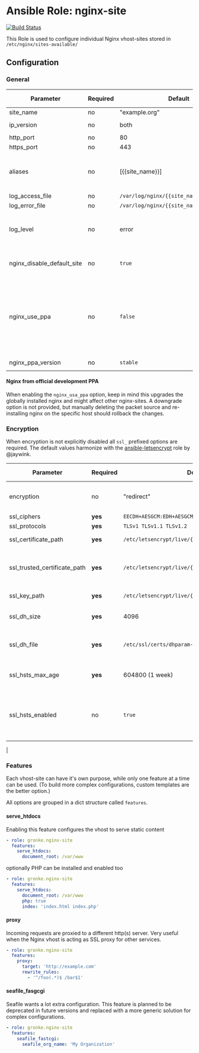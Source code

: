 Ansible Role: nginx-site
========================

[![Build Status](https://travis-ci.org/gronke/ansible-nginx-site.svg?branch=add-travis-tests)](https://travis-ci.org/gronke/ansible-nginx-site)

This Role is used to configure individual Nginx vhost-sites stored in `/etc/nginx/sites-available/`

## Configuration

### General

| Parameter       | Required   | Default         | Options / Comment                                         |
| --------------- | ---------- | --------------- | --------------------------------------------------------- |
| site_name       | no         | "example.org"   |                                                           |
| ip_version      | no         | both            | `both`, `IPv4`, `IPv6`                                    |
| http_port       | no         | 80              | 0 - 65535                                                 |
| https_port      | no         | 443             | 0 - 65535                                                 |
| aliases         | no         | [{{site_name}}] | List of strings with domain names (Wildcard `*`)          |
| log_access_file | no         | `/var/log/nginx/{{site_name}}_access.log` |                                 |
| log_error_file  | no         | `/var/log/nginx/{{site_name}}_error.log` |                                  |
| log_level       | no         | error   | `debug`, `info`, `notice`, `warn`, `error`, `crit`, `alert`, or `emerg` |
| nginx_disable_default_site | no | `true`       | `true` disables the default nginx vhost                   |
| nginx_use_ppa   | no       | `false`        |  **Debian-based systems only** If true, the official nginx development packet sources will be used.          |
| nginx_ppa_version | no       | `stable`        |  `stable` or `develop`                                    |

#### Nginx from official development PPA

When enabling the `nginx_usa_ppa` option, keep in mind this upgrades the globally installed nginx and might affect other nginx-sites. A downgrade option is not provided, but manually deleting the packet source and re-installing nginx on the specific host should rollback the changes.

### Encryption

When encryption is not explicitly disabled all `ssl_` prefixed options are required. The default values harmonize with the [ansible-letsencrypt](https://github.com/jaywink/ansible-letsencrypt) role by @jaywink.


| Parameter                    | Required  | Default         | Options / Comment                                         |
| ---------------------------- | --------- | --------------- | --------------------------------------------------------- |
| encryption                   | no        | "redirect"      | `force`, `redirect`, `optional`, `off`                    |
| ssl_ciphers                  | **yes**   | `EECDH+AESGCM:EDH+AESGCM:AES256+EECDH:AES256+EDH` | [[see](https://raymii.org/s/tutorials/Strong_SSL_Security_On_nginx.html#The_Cipher_Suite)] |
| ssl_protocols                | **yes**   | `TLSv1 TLSv1.1 TLSv1.2` | [[see](https://raymii.org/s/tutorials/Strong_SSL_Security_On_nginx.html#SSLv2_and_SSLv3)] |
| ssl_certificate_path         | **yes**   | `/etc/letsencrypt/live/{{site_name}}/fullchain.pem` | defaults to LetsEncrypt |
| ssl_trusted_certificate_path | **yes**   | `/etc/letsencrypt/live/{{site_name}}/fullchain.pem` | defaults to LetsEncrypt, needed for [OCSP Stapling](https://raymii.org/s/tutorials/Strong_SSL_Security_On_nginx.html#OCSP_Stapling) |
| ssl_key_path                 | **yes**   | `/etc/letsencrypt/live/{{site_name}}/privkey.pem` | defaults to LetsEncrypt |
| ssl_dh_size                  | **yes**   | 4096      | *this will take a while to generate*                          |
| ssl_dh_file                  | **yes**   | `/etc/ssl/certs/dhparam-{{ ssl_dh_size }}.pem` | *consider pre-generating this file* |
|ssl_hsts_max_age              | **yes**   | 604800 (1 week) | `encryption` must be set to `force` or `redirect`    |                                                        |
|ssl_hsts_enabled              |   no     | `true` |  This is only enabled when `encryption` is set to `force` or `redirect` |
|

### Features

Each vhost-site can have it's own purpose, while only one feature at a time can be used. (To build more complex configurations, custom templates are the better option.)

All options are grouped in a dict structure called `features`.

#### serve_htdocs

Enabling this feature configures the vhost to serve static content

```yaml
- role: gronke.nginx-site
  features:
    serve_htdocs:
      document_root: /var/www
```

optionally PHP can be installed and enabled too

```yaml
- role: gronke.nginx-site
  features:
    serve_htdocs:
      document_root: /var/www
      php: true
      index: 'index.html index.php'
```

#### proxy

Incoming requests are proxied to a different http(s) server. Very useful when the Nginx vhost is acting as SSL proxy for other services.

```yaml
- role: gronke.nginx-site
  features:
    proxy:
      target: 'http://example.com'
      rewrite_rules:
        - '^/foo(.*)$ /bar$1'
```

#### seafile_fasgcgi

Seafile wants a lot extra configuration. This feature is planned to be deprecated in future versions and replaced with a more generic solution for complex configurations.

```yaml
- role: gronke.nginx-site
  features:
    seafile_fastcgi:
      seafile_org_name: 'My Organization'
```
